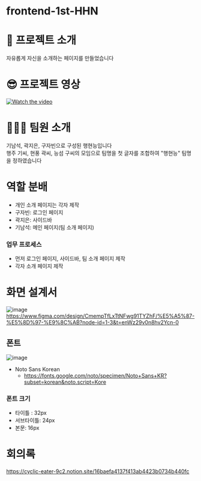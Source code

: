 # frontend-1st-HHN
# 💭 프로젝트 소개
자유롭게 자신을 소개하는 페이지를 만들었습니다

# 😎 프로젝트 영상
[![Watch the video](https://youtu.be/_bZ9HQ_8-_0/0.jpg)](https://youtu.be/_bZ9HQ_8-_0)



# 👨‍👦‍👦 팀원 소개
기남석, 곽지은, 구자빈으로 구성된 행현능입니다 <br>
행주 기씨, 현풍 곽씨, 능섬 구씨의 모임으로 팀명을 첫 글자를 조합하여 "행현능" 팀명을 정하였습니다



# 역할 분배
- 개인 소개 페이지는 각자 제작
- 구자빈: 로그인 페이지
- 곽지은: 사이드바
- 기남석: 메인 페이지(팀 소개 페이지)

### 업무 프로세스
- 먼저 로그인 페이지, 사이드바, 팀 소개 페이지 제작
- 각자 소개 페이지 제작


# 화면 설계서
![image](https://github.com/user-attachments/assets/ab84dfe0-f142-4d6e-bd01-e191bf0f82b2)
https://www.figma.com/design/CmempTfLxTtNFwg91TYZhF/%E5%A5%87-%E5%8D%97-%E9%8C%AB?node-id=1-3&t=enWz29v0n8hv2Ycn-0


## 폰트
![image](https://github.com/user-attachments/assets/db9843e3-8a0e-453c-afd1-680343222cf0)
- Noto Sans Korean
    - https://fonts.google.com/noto/specimen/Noto+Sans+KR?subset=korean&noto.script=Kore
### 폰트 크기
- 타이틀 : 32px
- 서브타이틀: 24px
- 본문: 16px





# 회의록
https://cyclic-eater-9c2.notion.site/16baefa4137f413ab4423b0734b440fc
